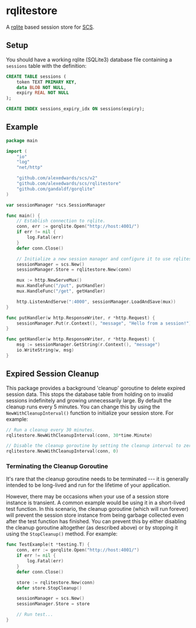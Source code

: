 # rqlitestore

A [rqlite](https://github.com/gandaldf/gorqlite) based session store for [SCS](https://github.com/alexedwards/scs).

## Setup

You should have a working rqlite (SQLite3) database file containing a `sessions` table with the definition:

```sql
CREATE TABLE sessions (
	token TEXT PRIMARY KEY,
	data BLOB NOT NULL,
	expiry REAL NOT NULL
);

CREATE INDEX sessions_expiry_idx ON sessions(expiry);
```

## Example

```go
package main

import (
	"io"
	"log"
	"net/http"

	"github.com/alexedwards/scs/v2"
	"github.com/alexedwards/scs/rqlitestore"
	"github.com/gandaldf/gorqlite"
)

var sessionManager *scs.SessionManager

func main() {
	// Establish connection to rqlite.
	conn, err := gorqlite.Open("http://host:4001/")
	if err != nil {
		log.Fatal(err)
	}
	defer conn.Close()

	// Initialize a new session manager and configure it to use rqlitestore as the session store.
	sessionManager = scs.New()
	sessionManager.Store = rqlitestore.New(conn)

	mux := http.NewServeMux()
	mux.HandleFunc("/put", putHandler)
	mux.HandleFunc("/get", getHandler)

	http.ListenAndServe(":4000", sessionManager.LoadAndSave(mux))
}

func putHandler(w http.ResponseWriter, r *http.Request) {
	sessionManager.Put(r.Context(), "message", "Hello from a session!")
}

func getHandler(w http.ResponseWriter, r *http.Request) {
	msg := sessionManager.GetString(r.Context(), "message")
	io.WriteString(w, msg)
}
```

## Expired Session Cleanup

This package provides a background 'cleanup' goroutine to delete expired session data. This stops the database table from holding on to invalid sessions indefinitely and growing unnecessarily large. By default the cleanup runs every 5 minutes. You can change this by using the `NewWithCleanupInterval()` function to initialize your session store. For example:

```go
// Run a cleanup every 30 minutes.
rqlitestore.NewWithCleanupInterval(conn, 30*time.Minute)

// Disable the cleanup goroutine by setting the cleanup interval to zero.
rqlitestore.NewWithCleanupInterval(conn, 0)
```

### Terminating the Cleanup Goroutine

It's rare that the cleanup goroutine needs to be terminated --- it is generally intended to be long-lived and run for the lifetime of your application.

However, there may be occasions when your use of a session store instance is transient. A common example would be using it in a short-lived test function. In this scenario, the cleanup goroutine (which will run forever) will prevent the session store instance from being garbage collected even after the test function has finished. You can prevent this by either disabling the cleanup goroutine altogether (as described above) or by stopping it using the `StopCleanup()` method. For example:

```go
func TestExample(t *testing.T) {
	conn, err := gorqlite.Open("http://host:4001/")
	if err != nil {
		log.Fatal(err)
	}
	defer conn.Close()

	store := rqlitestore.New(conn)
	defer store.StopCleanup()

	sessionManager = scs.New()
	sessionManager.Store = store

	// Run test...
}
```
